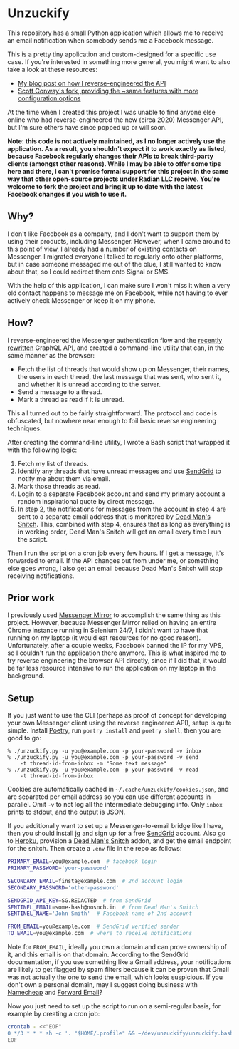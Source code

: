 # Unzuckify

This repository has a small Python application which allows me to
receive an email notification when somebody sends me a Facebook
message.

This is a pretty tiny application and custom-designed for a specific
use case. If you're interested in something more general, you might
want to also take a look at these resources:

* [My blog post on how I reverse-engineered the
  API](https://intuitiveexplanations.com/tech/messenger)
* [Scott Conway's fork, providing the ~same features with more
  configuration options](https://github.com/scottmconway/unzuckify)

At the time when I created this project I was unable to find anyone
else online who had reverse-engineered the new (circa 2020) Messenger
API, but I'm sure others have since popped up or will soon.

**Note: this code is not actively maintained, as I no longer actively
use the application. As a result, you shouldn't expect it to work
exactly as listed, because Facebook regularly changes their APIs to
break third-party clients (amongst other reasons). While I may be able
to offer some tips here and there, I can't promise formal support for
this project in the same way that other open-source projects under
Radian LLC receive. You're welcome to fork the project and bring it up
to date with the latest Facebook changes if you wish to use it.**

## Why?

I don't like Facebook as a company, and I don't want to support them
by using their products, including Messenger. However, when I came
around to this point of view, I already had a number of existing
contacts on Messenger. I migrated everyone I talked to regularly onto
other platforms, but in case someone messaged me out of the blue, I
still wanted to know about that, so I could redirect them onto Signal
or SMS.

With the help of this application, I can make sure I won't miss it
when a very old contact happens to message me on Facebook, while not
having to ever actively check Messenger or keep it on my phone.

## How?

I reverse-engineered the Messenger authentication flow and the
[recently
rewritten](https://engineering.fb.com/2020/03/02/data-infrastructure/messenger/)
GraphQL API, and created a command-line utility that can,
in the same manner as the browser:

* Fetch the list of threads that would show up on Messenger, their
  names, the users in each thread, the last message that was sent, who
  sent it, and whether it is unread according to the server.
* Send a message to a thread.
* Mark a thread as read if it is unread.

This all turned out to be fairly straightforward. The protocol and
code is obfuscated, but nowhere near enough to foil basic reverse
engineering techniques.

After creating the command-line utility, I wrote a Bash script that
wrapped it with the following logic:

1. Fetch my list of threads.
2. Identify any threads that have unread messages and use
   [SendGrid](https://sendgrid.com/) to notify me about them via
   email.
3. Mark those threads as read.
4. Login to a separate Facebook account and send my primary account a
   random inspirational quote by direct message.
5. In step 2, the notifications for messages from the account in step
   4 are sent to a separate email address that is monitored by [Dead
   Man's Snitch](https://deadmanssnitch.com/). This, combined with
   step 4, ensures that as long as everything is in working order,
   Dead Man's Snitch will get an email every time I run the script.

Then I run the script on a cron job every few hours. If I get a
message, it's forwarded to email. If the API changes out from under
me, or something else goes wrong, I also get an email because Dead
Man's Snitch will stop receiving notifications.

## Prior work

I previously used [Messenger
Mirror](https://github.com/radian-software/messenger-mirror) to
accomplish the same thing as this project. However, because Messenger
Mirror relied on having an entire Chrome instance running in Selenium
24/7, I didn't want to have that running on my laptop (it would eat
resources for no good reason). Unfortunately, after a couple weeks,
Facebook banned the IP for my VPS, so I couldn't run the application
there anymore. This is what inspired me to try reverse engineering the
browser API directly, since if I did that, it would be far less
resource intensive to run the application on my laptop in the
background.

## Setup

If you just want to use the CLI (perhaps as proof of concept for
developing your own Messenger client using the reverse engineered
API), setup is quite simple. Install
[Poetry](https://python-poetry.org/), run `poetry install` and `poetry
shell`, then you are good to go:

```
% ./unzuckify.py -u you@example.com -p your-password -v inbox
% ./unzuckify.py -u you@example.com -p your-password -v send
    -t thread-id-from-inbox -m "Some text message"
% ./unzuckify.py -u you@example.com -p your-password -v read
    -t thread-id-from-inbox
```

Cookies are automatically cached in `~/.cache/unzuckify/cookies.json`,
and are separated per email address so you can use different accounts
in parallel. Omit `-v` to not log all the intermediate debugging info.
Only `inbox` prints to stdout, and the output is JSON.

If you additionally want to set up a Messenger-to-email bridge like I
have, then you should install [jq](https://stedolan.github.io/jq/) and
sign up for a free [SendGrid](https://sendgrid.com/) account. Also go
to [Heroku](https://heroku.com/), provision a [Dead Man's
Snitch](https://deadmanssnitch.com/) addon, and get the email endpoint
for the snitch. Then create a `.env` file in the repo as follows:

```bash
PRIMARY_EMAIL=you@example.com  # facebook login
PRIMARY_PASSWORD='your-password'

SECONDARY_EMAIL=finsta@example.com  # 2nd account login
SECONDARY_PASSWORD='other-password'

SENDGRID_API_KEY=SG.REDACTED  # from SendGrid
SENTINEL_EMAIL=some-hash@nosnch.in  # from Dead Man's Snitch
SENTINEL_NAME='John Smith'  # Facebook name of 2nd account

FROM_EMAIL=you@example.com  # SendGrid verified sender
TO_EMAIL=you@example.com  # where to receive notifications
```

Note for `FROM_EMAIL`, ideally you own a domain and can prove
ownership of it, and this email is on that domain. According to the
SendGrid documentation, if you use something like a Gmail address,
your notifications are likely to get flagged by spam filters because
it can be proven that Gmail was not actually the one to send the
email, which looks suspicious. If you don't own a personal domain, may
I suggest doing business with [Namecheap](https://namecheap.com/) and
[Forward Email](https://forwardemail.net/en)?

Now you just need to set up the script to run on a semi-regular basis,
for example by creating a cron job:

```bash
crontab - <<"EOF"
0 */3 * * * sh -c '. "$HOME/.profile" && ~/dev/unzuckify/unzuckify.bash'
EOF
```
